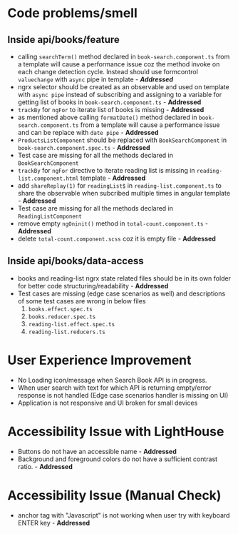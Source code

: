 # Code problems/smell
## Inside api/books/feature
- calling `searchTerm()` method declared in `book-search.component.ts` from a template will cause a performance issue coz the method invoke on each change detection cycle. Instead should use formcontrol `valuechange` with `async` pipe in template - ***Addressed***
- ngrx selector should be created as an observable and used on template with `async pipe` instead of subscribing and assigning to a variable for getting list of books in `book-search.component.ts` - **Addressed**
- `trackBy` for `ngFor` to iterate list of books is missing - **Addressed**
- as mentioned above calling `formatDate()` method declared in `book-search.component.ts` from a template will cause a performance issue and can be replace with `date pipe` - **Addressed**
- `ProductsListComponent` should be replaced with `BookSearchComponent` in `book-search.component.spec.ts` - **Addressed**
- Test case are missing for all the methods declared in `BookSearchComponent`
- `trackBy` for `ngFor` directive to iterate reading list is missing in `reading-list.component.html` template - **Addressed**
- add `shareReplay(1)` for `readingList$` in `reading-list.component.ts` to share the observable when subcribed multiple times in angular template - **Addressed**
- Test case are missing for all the methods declared in `ReadingListComponent`
- remove empty `ngOninit()` method in `total-count.component.ts` - **Addressed**
- delete `total-count.component.scss` coz it is empty file - **Addressed**

## Inside api/books/data-access
- books and reading-list ngrx state related files should be in its own folder for better code structuring/readability - **Addressed**
- Test cases are missing (edge case scenarios as well) and descriptions of some test cases are wrong in below files
    1. `books.effect.spec.ts`
    2. `books.reducer.spec.ts`
    3. `reading-list.effect.spec.ts`
    4. `reading-list.reducers.ts`

# User Experience Improvement
- No Loading icon/message when Search Book API is in progress.
- When user search with text for which API is returning empty/error response is not handled (Edge case scenarios handler is missing on UI)
- Application is not responsive and UI broken for small devices

# Accessibility Issue with LightHouse
- Buttons do not have an accessible name - **Addressed**
- Background and foreground colors do not have a sufficient contrast ratio. - **Addressed**

# Accessibility Issue (Manual Check)
- anchor tag with "Javascript" is not working when user try with keyboard ENTER key - **Addressed**
